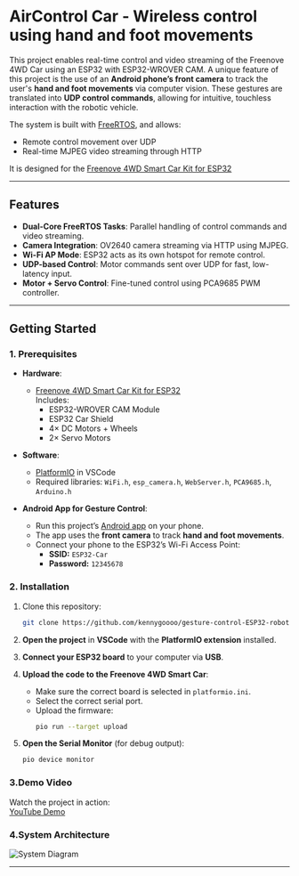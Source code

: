 # AirControl Car - Wireless control using hand and foot movements

This project enables real-time control and video streaming of the Freenove 4WD Car using an ESP32 with ESP32-WROVER CAM. A unique feature of this project is the use of an **Android phone’s front camera** to track the user's **hand and foot movements** via computer vision. These gestures are translated into **UDP control commands**, allowing for intuitive, touchless interaction with the robotic vehicle.

The system is built with [FreeRTOS](), and allows:

- Remote control movement over UDP
- Real-time MJPEG video streaming through HTTP

It is designed for the [Freenove 4WD Smart Car Kit for ESP32](https://store.freenove.com/products/fnk0053)

---

## Features

- **Dual-Core FreeRTOS Tasks**: Parallel handling of control commands and video streaming.
- **Camera Integration**: OV2640 camera streaming via HTTP using MJPEG.
- **Wi-Fi AP Mode**: ESP32 acts as its own hotspot for remote control.
- **UDP-based Control**: Motor commands sent over UDP for fast, low-latency input.
- **Motor + Servo Control**: Fine-tuned control using PCA9685 PWM controller.

---

## Getting Started

### 1. Prerequisites

- **Hardware**:
  - [Freenove 4WD Smart Car Kit for ESP32](https://store.freenove.com/products/fnk0053)  
  Includes:
    - ESP32-WROVER CAM Module  
    - ESP32 Car Shield  
    - 4× DC Motors + Wheels  
    - 2× Servo Motors    
- **Software**:
  - [PlatformIO](https://platformio.org/) in VSCode
  - Required libraries: `WiFi.h`, `esp_camera.h`, `WebServer.h`, `PCA9685.h`, `Arduino.h`
 
- **Android App for Gesture Control**:
  - Run this project’s [Android app](https://github.com/kennygoooo/gesture-control-app.git) on your phone.  
  - The app uses the **front camera** to track **hand and foot movements**.
  - Connect your phone to the ESP32’s Wi-Fi Access Point:  
    - **SSID:** `ESP32-Car`  
    - **Password:** `12345678`

 

### 2. Installation

1. Clone this repository:
   ```bash
   git clone https://github.com/kennygoooo/gesture-control-ESP32-robotic-vehicle.git
   
2. **Open the project** in **VSCode** with the **PlatformIO extension** installed.

3. **Connect your ESP32 board** to your computer via **USB**.

4. **Upload the code to the Freenove 4WD Smart Car**:
   - Make sure the correct board is selected in `platformio.ini`.
   - Select the correct serial port.
   - Upload the firmware:
     ```bash
     pio run --target upload
     ```

5. **Open the Serial Monitor** (for debug output):
   ```bash
   pio device monitor
   ```

### 3.Demo Video

Watch the project in action:  
[YouTube Demo](https://youtube.com/shorts/OtwPKSwx-Y8)

### 4.System Architecture
![System Diagram](https://drive.google.com/uc?export=view&id=117BBJ2OMhRqG3LdELHGqwN1iL7YeLGva)

---

